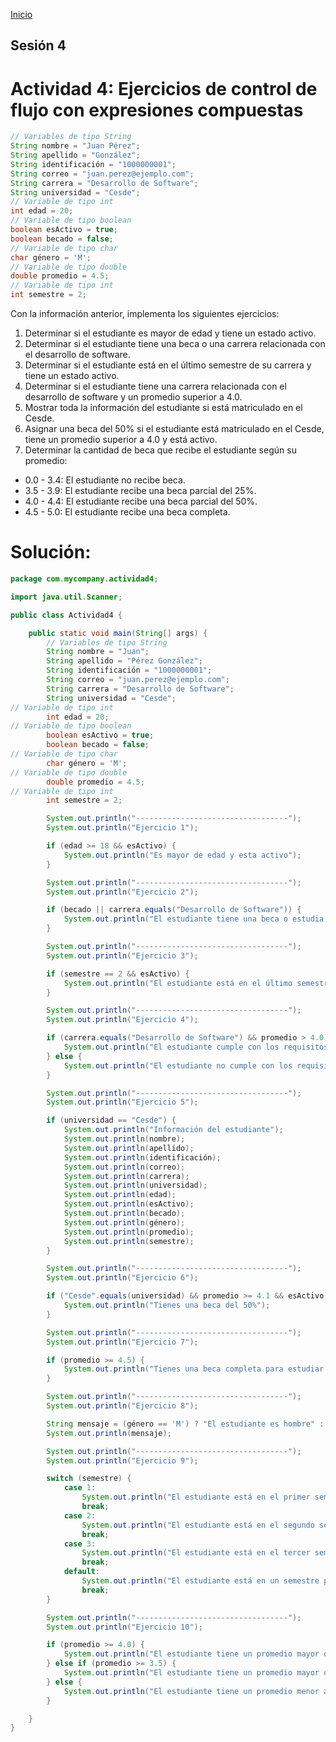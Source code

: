 <!-- No borrar o modificar -->
[Inicio](./index.md)

## Sesión 4


<!-- Su documentación aquí -->

# Actividad 4: Ejercicios de control de flujo con expresiones compuestas

```java
// Variables de tipo String
String nombre = "Juan Pérez";
String apellido = "González";
String identificación = "1000000001";
String correo = "juan.perez@ejemplo.com";
String carrera = "Desarrollo de Software";
String universidad = "Cesde";
// Variable de tipo int
int edad = 20;
// Variable de tipo boolean
boolean esActivo = true;
boolean becado = false;
// Variable de tipo char
char género = 'M';
// Variable de tipo double
double promedio = 4.5;
// Variable de tipo int
int semestre = 2;
```

Con la información anterior, implementa los siguientes ejercicios:

1. Determinar si el estudiante es mayor de edad y tiene un estado activo.
2. Determinar si el estudiante tiene una beca o una carrera relacionada con el desarrollo de software.
3. Determinar si el estudiante está en el último semestre de su carrera y tiene un estado activo.
4. Determinar si el estudiante tiene una carrera relacionada con el desarrollo de software y un promedio superior a 4.0.
5. Mostrar toda la información del estudiante si está matriculado en el Cesde.
6. Asignar una beca del 50% si el estudiante está matriculado en el Cesde, tiene un promedio superior a 4.0 y está activo.
7. Determinar la cantidad de beca que recibe el estudiante según su promedio:
- 0.0 - 3.4: El estudiante no recibe beca.
- 3.5 - 3.9: El estudiante recibe una beca parcial del 25%.
- 4.0 - 4.4: El estudiante recibe una beca parcial del 50%.
- 4.5 - 5.0: El estudiante recibe una beca completa.


# Solución:

```java
package com.mycompany.actividad4;

import java.util.Scanner;

public class Actividad4 {

    public static void main(String[] args) {
        // Variables de tipo String
        String nombre = "Juan";
        String apellido = "Pérez González";
        String identificación = "1000000001";
        String correo = "juan.perez@ejemplo.com";
        String carrera = "Desarrollo de Software";
        String universidad = "Cesde";
// Variable de tipo int
        int edad = 20;
// Variable de tipo boolean
        boolean esActivo = true;
        boolean becado = false;
// Variable de tipo char
        char género = 'M';
// Variable de tipo double
        double promedio = 4.5;
// Variable de tipo int
        int semestre = 2;

        System.out.println("----------------------------------");
        System.out.println("Ejercicio 1");

        if (edad >= 18 && esActivo) {
            System.out.println("Es mayor de edad y esta activo");
        }

        System.out.println("----------------------------------");
        System.out.println("Ejercicio 2");

        if (becado || carrera.equals("Desarrollo de Software")) {
            System.out.println("El estudiante tiene una beca o estudia desarrollo de software");
        }

        System.out.println("----------------------------------");
        System.out.println("Ejercicio 3");

        if (semestre == 2 && esActivo) {
            System.out.println("El estudiante está en el último semestre de su carrera y esta activo.");
        }

        System.out.println("----------------------------------");
        System.out.println("Ejercicio 4");

        if (carrera.equals("Desarrollo de Software") && promedio > 4.0) {
            System.out.println("El estudiante cumple con los requisitos");
        } else {
            System.out.println("El estudiante no cumple con los requisitos");
        }

        System.out.println("----------------------------------");
        System.out.println("Ejercicio 5");

        if (universidad == "Cesde") {
            System.out.println("Información del estudiante");
            System.out.println(nombre);
            System.out.println(apellido);
            System.out.println(identificación);
            System.out.println(correo);
            System.out.println(carrera);
            System.out.println(universidad);
            System.out.println(edad);
            System.out.println(esActivo);
            System.out.println(becado);
            System.out.println(género);
            System.out.println(promedio);
            System.out.println(semestre);
        }

        System.out.println("----------------------------------");
        System.out.println("Ejercicio 6");

        if ("Cesde".equals(universidad) && promedio >= 4.1 && esActivo) {
            System.out.println("Tienes una beca del 50%");
        }

        System.out.println("----------------------------------");
        System.out.println("Ejercicio 7");

        if (promedio >= 4.5) {
            System.out.println("Tienes una beca completa para estudiar tu carrera de desarrollo");
        }

        System.out.println("----------------------------------");
        System.out.println("Ejercicio 8");

        String mensaje = (género == 'M') ? "El estudiante es hombre" : (género == 'F') ? "El estudiante es mujer" : "El género del estudiante es desconocido";
        System.out.println(mensaje);

        System.out.println("----------------------------------");
        System.out.println("Ejercicio 9");

        switch (semestre) {
            case 1:
                System.out.println("El estudiante está en el primer semestre");
                break;
            case 2:
                System.out.println("El estudiante está en el segundo semestre");
                break;
            case 3:
                System.out.println("El estudiante está en el tercer semestre");
                break;
            default:
                System.out.println("El estudiante está en un semestre posterior al tercero");
                break;
        }

        System.out.println("----------------------------------");
        System.out.println("Ejercicio 10");

        if (promedio >= 4.0) {
            System.out.println("El estudiante tiene un promedio mayor o igual a 4.0");
        } else if (promedio >= 3.5) {
            System.out.println("El estudiante tiene un promedio mayor o igual a 3.5");
        } else {
            System.out.println("El estudiante tiene un promedio menor a 3.5");
        }

    }
}
```








